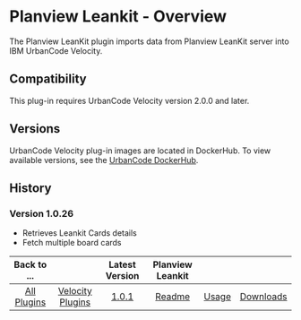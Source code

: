 
# Planview Leankit - Overview

The Planview LeanKit plugin imports data from Planview LeanKit server into IBM UrbanCode Velocity.


## Compatibility

This plug-in requires UrbanCode Velocity version 2.0.0 and later.

## Versions

UrbanCode Velocity plug-in images are located in DockerHub. To view available versions, see the [UrbanCode
DockerHub](https://hub.docker.com/r/urbancode/ucv-ext-leankit/tags).

## History

### Version 1.0.26

* Retrieves Leankit Cards details
* Fetch multiple board cards

|Back to ...||Latest Version|Planview Leankit |||
| :---: | :---: | :---: | :---: | :---: | :---: |
|[All Plugins](../../index.md)|[Velocity Plugins](../README.md)|[1.0.1](https://raw.githubusercontent.com/UrbanCode/IBM-UCV-PLUGINS/main/files/ucv-ext-leankit/ucv-ext-leankit:1.0.1.tar.7z.001)|[Readme](README.md)|[Usage](usage.md)|[Downloads](downloads.md)|
